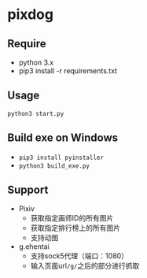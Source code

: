 # pixdog

## Require
- python 3.x
- pip3 install -r requirements.txt

## Usage
`python3 start.py`

## Build exe on Windows
- `pip3 install pyinstaller`
- `python3 build_exe.py`

## Support
- Pixiv
    - 获取指定画师ID的所有图片
    - 获取指定排行榜上的所有图片
    - 支持动图
- g.ehentai
    - 支持sock5代理（端口：1080）
    - 输入页面url`/g/`之后的部分进行抓取
